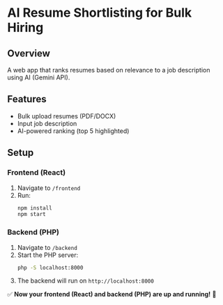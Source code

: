 # AI Resume Shortlisting for Bulk Hiring

## Overview
A web app that ranks resumes based on relevance to a job description using AI (Gemini API).

## Features
- Bulk upload resumes (PDF/DOCX)
- Input job description
- AI-powered ranking (top 5 highlighted)

## Setup

### **Frontend (React)**
1. Navigate to `/frontend`
2. Run:
   ```bash
   npm install
   npm start
   ```

### **Backend (PHP)**
1. Navigate to `/backend`
2. Start the PHP server:
   ```bash
   php -S localhost:8000
   ```
3. The backend will run on `http://localhost:8000`

✅ **Now your frontend (React) and backend (PHP) are up and running!** 🚀
